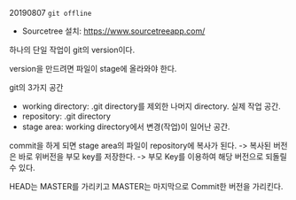 20190807
`git offline`

- Sourcetree 설치: https://www.sourcetreeapp.com/

하나의 단일 작업이 git의 version이다.

version을 만드려면 파일이 stage에 올라와야 한다.

git의 3가지 공간
 * working directory: .git directory를 제외한 나머지 directory. 실제 작업 공간.
 * repository: .git directory
 * stage area: working directory에서 변경(작업)이 일어난 공간.

commit을 하게 되면 stage area의 파일이 repository에 복사가 된다.
 -> 복사된 버전은 바로 위버전을 부모 key를 저장한다.
 -> 부모 Key를 이용하여 해당 버전으로 되돌릴 수 있다.
 
 
 HEAD는 MASTER를 가리키고 MASTER는 마지막으로 Commit한 버전을 가리킨다.